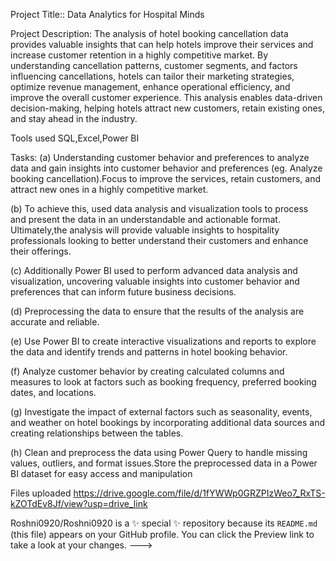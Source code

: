Project Title:: Data Analytics for Hospital Minds

Project Description:
 The analysis of hotel booking cancellation data provides valuable insights that can help hotels improve their services and increase customer retention in a highly competitive market. By understanding cancellation patterns, customer segments, and factors influencing cancellations, hotels can tailor their marketing strategies, optimize revenue management, enhance operational efficiency, and improve the overall customer experience. This analysis enables data-driven decision-making, helping hotels attract new customers, retain existing ones, and stay ahead in the industry.

Tools used 
SQL,Excel,Power BI

Tasks:
(a) Understanding customer behavior and preferences to analyze data and gain insights into customer behavior and preferences (eg. Analyze booking cancellation).Focus to improve the services, retain customers, and attract new ones in a highly competitive market.

(b) To achieve this, used data analysis and visualization tools to process and present the data in an understandable and actionable format. Ultimately,the analysis will provide valuable insights to hospitality professionals looking to better understand their customers and enhance their offerings.

(c) Additionally Power BI used to perform advanced data analysis and visualization, uncovering valuable insights into customer behavior and preferences that can inform future business decisions.

(d) Preprocessing the data to ensure that the results of the analysis are accurate and reliable. 

(e) Use Power BI to create interactive visualizations and reports to explore the data and identify trends and patterns in hotel booking behavior.

(f) Analyze customer behavior by creating calculated columns and measures to look at factors such as booking frequency, preferred booking dates, and locations.

(g) Investigate the impact of external factors such as seasonality, events, and weather on hotel bookings by incorporating additional data sources and creating relationships between the tables.

(h) Clean and preprocess the data using Power Query to handle missing values, outliers, and format issues.Store the preprocessed data in a Power BI dataset for easy access and manipulation


Files uploaded
https://drive.google.com/file/d/1fYWWp0GRZPIzWeo7_RxTS-kZOTdEv8Jf/view?usp=drive_link



Roshni0920/Roshni0920 is a ✨ special ✨ repository because its `README.md` (this file) appears on your GitHub profile.
You can click the Preview link to take a look at your changes.
--->
